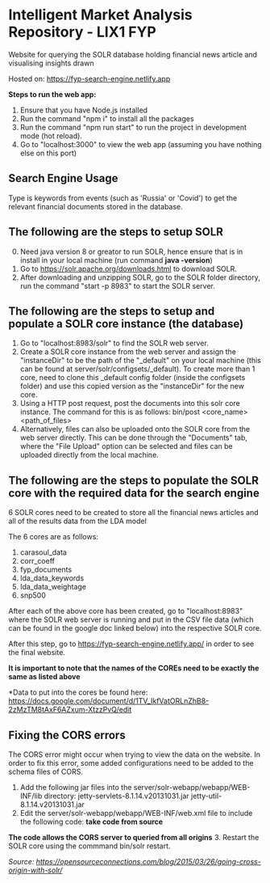 # Intelligent Market Analysis Repository - LIX1 FYP

Website for querying the SOLR database holding financial news article and visualising insights drawn

Hosted on: https://fyp-search-engine.netlify.app

**Steps to run the web app:**

1. Ensure that you have Node.js installed
2. Run the command "npm i" to install all the packages
3. Run the command "npm run start" to run the project in development mode (hot reload).
4. Go to "localhost:3000" to view the web app (assuming you have nothing else on this port) 

## Search Engine Usage
Type is keywords from events (such as 'Russia' or 'Covid') to get the relevant financial documents stored in the database. 

## The following are the steps to setup SOLR
0. Need java version 8 or greator to run SOLR, hence ensure that is in install in your local machine (run command <b>java -version</b>)
1. Go to https://solr.apache.org/downloads.html to download SOLR.
2. After downloading and unzipping SOLR, go to the SOLR folder directory, run the command "start -p 8983" to start the SOLR server. 

## The following are the steps to setup and populate a SOLR core instance (the database)
1. Go to "localhost:8983/solr" to find the SOLR web server.
2. Create a SOLR core instance from the web server and assign the "instanceDir" to be the path of the "_default" on your local machine (this can be found at server/solr/configsets/_default). To create more than 1 core, need to clone this _default config folder (inside the configsets folder) and use this copied version as the "instanceDir" for the new core. 
3. Using a HTTP post request, post the documents into this solr core instance. The command for this is as follows: 
    bin/post <core_name> <path_of_files>
4. Alternatively, files can also be uploaded onto the SOLR core from the web server directly. This can be done through the "Documents" tab, where the "File Upload" option can be selected and files can be uploaded directly from the local machine. 

## The following are the steps to populate the SOLR core with the required data for the search engine
6 SOLR cores need to be created to store all the financial news articles and all of the results data from the LDA model

The 6 cores are as follows:
1. carasoul_data
2. corr_coeff
3. fyp_documents
4. lda_data_keywords
5. lda_data_weightage
6. snp500

After each of the above core has been created, go to "localhost:8983" where the SOLR web server is running and put in the CSV file data (which can be found in the google doc linked below) into the respective SOLR core. 

After this step, go to https://fyp-search-engine.netlify.app/ in order to see the final website. 

**It is important to note that the names of the COREs need to be exactly the same as listed above**

*Data to put into the cores be found here: https://docs.google.com/document/d/1TV_IkfVatORLnZhB8-2zMzTM8tAxF6AZxum-XtzzPvQ/edit

## Fixing the CORS errors
The CORS error might occur when trying to view the data on the website. 
In order to fix this error, some added configurations need to be added to the schema files of CORS.
1. Add the following jar files into the server/solr-webapp/webapp/WEB-INF/lib directory:
    jetty-servlets-8.1.14.v20131031.jar
    jetty-util-8.1.14.v20131031.jar
2. Edit the server/solr-webapp/webapp/WEB-INF/web.xml file to include the following code: **take code from source** 

**The code allows the CORS server to queried from all origins**
3. Restart the SOLR core using the commmand bin/solr restart.

*Source: https://opensourceconnections.com/blog/2015/03/26/going-cross-origin-with-solr/* 
